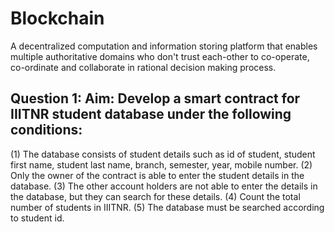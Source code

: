 # Blockchain
A decentralized computation and information storing platform that enables multiple authoritative domains who don't trust each-other to co-operate, co-ordinate and collaborate in rational decision making process.
## Question 1: Aim: Develop a smart contract for IIITNR student database under the following conditions:
(1) The database consists of student details such as id of student, student first name, student last name, branch, semester, year, mobile number.
(2) Only the owner of the contract is able to enter the student details in the database.
(3) The other account holders are not able to enter the details in the database, but they can search for these details.
(4) Count the total number of students in IIITNR.
(5) The database must be searched according to student id.

